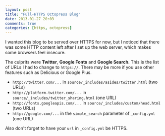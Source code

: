 ```yaml
---
layout: post
title: "Full-HTTPS Octopress Blog"
date: 2013-01-27 20:03
comments: true
categories: [https, octopress]
---
```


I wanted this blog to be served over HTTPS for now, but I noticed that there was
some HTTP content left after I set up the web server, which makes some browsers
feel insecure.

The culprits were **Twitter**, **Google Fonts** and **Google Search**. This is
the list of URLs I had to change to `https://`. There may be more if you use
other features such as Delicious or Google Plus.

* `http://twitter.com/...` in `source/_includes/asides/twitter.html` (two URLs)
* `http://platform.twitter.com/...` in `source/_includes/twitter_sharing.html` (one URL)
* `http://fonts.googleapis.com/...` in `source/_includes/custom/head.html` (two URLs)
* `http://google.com/...` in the `simple_search` parameter of `_config.yml` (one URL)

Also don't forget to have your `url` in `_config.yml` be HTTPS.
